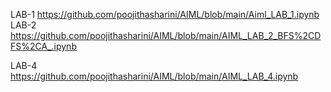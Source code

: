 LAB-1  https://github.com/poojithasharini/AIML/blob/main/Aiml_LAB_1.ipynb
LAB-2  https://github.com/poojithasharini/AIML/blob/main/AIML_LAB_2_BFS%2CDFS%2CA_.ipynb

LAB-4 https://github.com/poojithasharini/AIML/blob/main/AIML_LAB_4.ipynb
